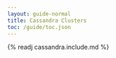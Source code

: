 ```yaml
---
layout: guide-normal
title: Cassandra Clusters
toc: /guide/toc.json
---
```


{% readj cassandra.include.md %}
